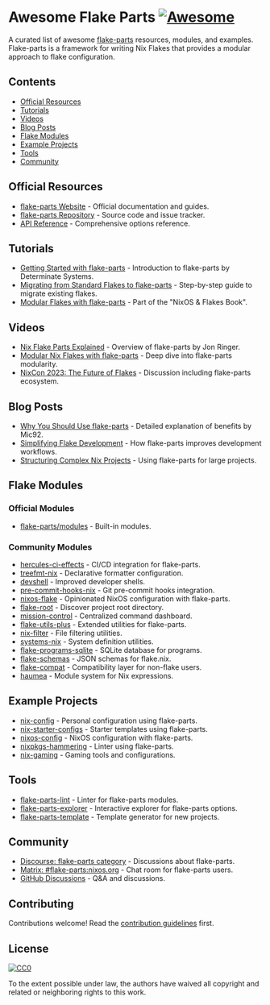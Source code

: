 # Awesome Flake Parts [![Awesome](https://awesome.re/badge.svg)](https://awesome.re)

A curated list of awesome [flake-parts](https://flake.parts/) resources, modules, and examples. Flake-parts is a framework for writing Nix Flakes that provides a modular approach to flake configuration.

## Contents

- [Official Resources](#official-resources)
- [Tutorials](#tutorials)
- [Videos](#videos)
- [Blog Posts](#blog-posts)
- [Flake Modules](#flake-modules)
- [Example Projects](#example-projects)
- [Tools](#tools)
- [Community](#community)

## Official Resources

- [flake-parts Website](https://flake.parts/) - Official documentation and guides.
- [flake-parts Repository](https://github.com/hercules-ci/flake-parts) - Source code and issue tracker.
- [API Reference](https://flake.parts/options.html) - Comprehensive options reference.

## Tutorials

- [Getting Started with flake-parts](https://determinate.systems/posts/flake-parts) - Introduction to flake-parts by Determinate Systems.
- [Migrating from Standard Flakes to flake-parts](https://jdisaacs.com/blog/flake-parts-migration/) - Step-by-step guide to migrate existing flakes.
- [Modular Flakes with flake-parts](https://nixos-and-flakes.thiscute.world/nixos-with-flakes/modularize-the-configuration) - Part of the "NixOS & Flakes Book".

## Videos

- [Nix Flake Parts Explained](https://www.youtube.com/watch?v=m5t_GSKnWLU) - Overview of flake-parts by Jon Ringer.
- [Modular Nix Flakes with flake-parts](https://www.youtube.com/watch?v=zR_HQJlZfpA) - Deep dive into flake-parts modularity.
- [NixCon 2023: The Future of Flakes](https://www.youtube.com/watch?v=7sQa04olUA0) - Discussion including flake-parts ecosystem.

## Blog Posts

- [Why You Should Use flake-parts](https://blog.thalheim.io/2023/03/11/flake-parts/) - Detailed explanation of benefits by Mic92.
- [Simplifying Flake Development](https://www.tweag.io/blog/2022-07-22-flake-parts/) - How flake-parts improves development workflows.
- [Structuring Complex Nix Projects](https://www.haskellforall.com/2022/12/nixos-flake-parts-tutorial.html) - Using flake-parts for large projects.

## Flake Modules

### Official Modules

- [flake-parts/modules](https://github.com/hercules-ci/flake-parts/tree/master/modules) - Built-in modules.

### Community Modules

- [hercules-ci-effects](https://github.com/hercules-ci/hercules-ci-effects) - CI/CD integration for flake-parts.
- [treefmt-nix](https://github.com/numtide/treefmt-nix) - Declarative formatter configuration.
- [devshell](https://github.com/numtide/devshell) - Improved developer shells.
- [pre-commit-hooks-nix](https://github.com/cachix/pre-commit-hooks.nix) - Git pre-commit hooks integration.
- [nixos-flake](https://github.com/srid/nixos-flake) - Opinionated NixOS configuration with flake-parts.
- [flake-root](https://github.com/srid/flake-root) - Discover project root directory.
- [mission-control](https://github.com/Platonic-Systems/mission-control) - Centralized command dashboard.
- [flake-utils-plus](https://github.com/gytis-ivaskevicius/flake-utils-plus) - Extended utilities for flake-parts.
- [nix-filter](https://github.com/numtide/nix-filter) - File filtering utilities.
- [systems-nix](https://github.com/nix-systems/nix-systems) - System definition utilities.
- [flake-programs-sqlite](https://github.com/wamserma/flake-programs-sqlite) - SQLite database for programs.
- [flake-schemas](https://github.com/DeterminateSystems/flake-schemas) - JSON schemas for flake.nix.
- [flake-compat](https://github.com/edolstra/flake-compat) - Compatibility layer for non-flake users.
- [haumea](https://github.com/nix-community/haumea) - Module system for Nix expressions.

## Example Projects

- [nix-config](https://github.com/Misterio77/nix-config) - Personal configuration using flake-parts.
- [nix-starter-configs](https://github.com/Misterio77/nix-starter-configs) - Starter templates using flake-parts.
- [nixos-config](https://github.com/srid/nixos-config) - NixOS configuration with flake-parts.
- [nixpkgs-hammering](https://github.com/jtojnar/nixpkgs-hammering) - Linter using flake-parts.
- [nix-gaming](https://github.com/fufexan/nix-gaming) - Gaming tools and configurations.

## Tools

- [flake-parts-lint](https://github.com/hercules-ci/flake-parts-lint) - Linter for flake-parts modules.
- [flake-parts-explorer](https://github.com/DeterminateSystems/flake-parts-explorer) - Interactive explorer for flake-parts options.
- [flake-parts-template](https://github.com/hercules-ci/flake-parts-template) - Template generator for new projects.

## Community

- [Discourse: flake-parts category](https://discourse.nixos.org/c/dev/flake-parts/196) - Discussions about flake-parts.
- [Matrix: #flake-parts:nixos.org](https://matrix.to/#/#flake-parts:nixos.org) - Chat room for flake-parts users.
- [GitHub Discussions](https://github.com/hercules-ci/flake-parts/discussions) - Q&A and discussions.

## Contributing

Contributions welcome! Read the [contribution guidelines](CONTRIBUTING.md) first.

## License

[![CC0](https://mirrors.creativecommons.org/presskit/buttons/88x31/svg/cc-zero.svg)](https://creativecommons.org/publicdomain/zero/1.0)

To the extent possible under law, the authors have waived all copyright and related or neighboring rights to this work.

